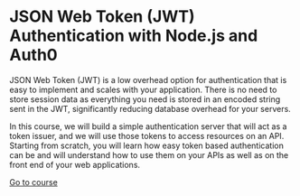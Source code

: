 # JSON Web Token (JWT) Authentication with Node.js and Auth0

JSON Web Token (JWT) is a low overhead option for authentication that is easy to implement and scales with your application. There is no need to store session data as everything you need is stored in an encoded string sent in the JWT, significantly reducing database overhead for your servers.

In this course, we will build a simple authentication server that will act as a token issuer, and we will use those tokens to access resources on an API. Starting from scratch, you will learn how easy token based authentication can be and will understand how to use them on your APIs as well as on the front end of your web applications.

[Go to course](https://egghead.io/courses/json-web-token-jwt-authentication-with-node-js-and-auth0)
